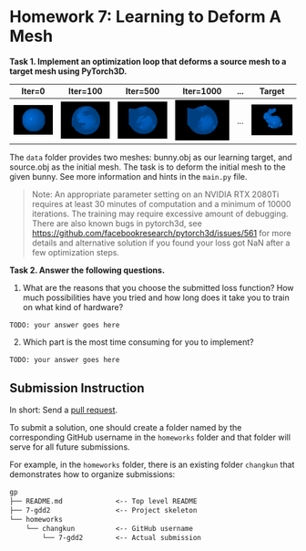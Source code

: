 # Homework 7: Learning to Deform A Mesh

**Task 1. Implement an optimization loop that deforms a source mesh to a target mesh using PyTorch3D.**

| Iter=0 | Iter=100 | Iter=500 | Iter=1000 | ... | Target |
|:------:|:------:|:------:|:------:|:------:|:------:|
|![](./out/render_0.png)|![](./out/render_100.png)|![](./out/render_500.png)|![](./out/render_1000.png)|...|![](./deform.png)|

The `data` folder provides two meshes: bunny.obj as our learning target, and source.obj as the initial mesh. The task is to deform the initial mesh to the given bunny. See more information and hints in the `main.py` file.

> Note: An appropriate parameter setting on an NVIDIA RTX 2080Ti requires at least 30 minutes of computation and a minimum of 10000 iterations. The training may require excessive amount of debugging.
> There are also known bugs in pytorch3d, see https://github.com/facebookresearch/pytorch3d/issues/561 for more details and alternative solution if you found your loss got NaN after a few optimization steps.

**Task 2. Answer the following questions.**

1. What are the reasons that you choose the submitted loss function? How much possibilities have you tried and how long does it take you to train on what kind of hardware?

```
TODO: your answer goes here
```

2. Which part is the most time consuming for you to implement?

```
TODO: your answer goes here
```


## Submission Instruction

In short: Send a [pull request](https://github.com/mimuc/gp/pulls).

To submit a solution, one should create a folder named by the corresponding GitHub username in the `homeworks` folder and that folder will serve for all future submissions.

For example, in the `homeworks` folder, there is an existing folder `changkun`
that demonstrates how to organize submissions:

```
gp
├── README.md             <-- Top level README
├── 7-gdd2                <-- Project skeleton
└── homeworks
    └── changkun          <-- GitHub username
        └── 7-gdd2        <-- Actual submission
```